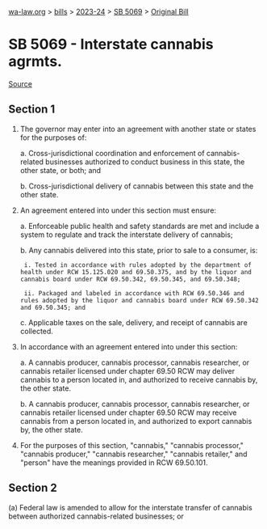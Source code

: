 [wa-law.org](/) > [bills](/bills/) > [2023-24](/bills/2023-24) > [SB 5069](/bills/2023-24/sb/5069/) > [Original Bill](/bills/2023-24/sb/5069/1/)

# SB 5069 - Interstate cannabis agrmts.

[Source](http://lawfilesext.leg.wa.gov/biennium/2023-24/Pdf/Bills/Senate%20Bills/5069.pdf)

## Section 1
1. The governor may enter into an agreement with another state or states for the purposes of:

    a. Cross-jurisdictional coordination and enforcement of cannabis-related businesses authorized to conduct business in this state, the other state, or both; and

    b. Cross-jurisdictional delivery of cannabis between this state and the other state.

2. An agreement entered into under this section must ensure:

    a. Enforceable public health and safety standards are met and include a system to regulate and track the interstate delivery of cannabis;

    b. Any cannabis delivered into this state, prior to sale to a consumer, is:

        i. Tested in accordance with rules adopted by the department of health under RCW 15.125.020 and 69.50.375, and by the liquor and cannabis board under RCW 69.50.342, 69.50.345, and 69.50.348;

        ii. Packaged and labeled in accordance with RCW 69.50.346 and rules adopted by the liquor and cannabis board under RCW 69.50.342 and 69.50.345; and

    c. Applicable taxes on the sale, delivery, and receipt of cannabis are collected.

3. In accordance with an agreement entered into under this section:

    a. A cannabis producer, cannabis processor, cannabis researcher, or cannabis retailer licensed under chapter 69.50 RCW may deliver cannabis to a person located in, and authorized to receive cannabis by, the other state.

    b. A cannabis producer, cannabis processor, cannabis researcher, or cannabis retailer licensed under chapter 69.50 RCW may receive cannabis from a person located in, and authorized to export cannabis by, the other state.

4. For the purposes of this section, "cannabis," "cannabis processor," "cannabis producer," "cannabis researcher," "cannabis retailer," and "person" have the meanings provided in RCW 69.50.101.

## Section 2
(a) Federal law is amended to allow for the interstate transfer of cannabis between authorized cannabis-related businesses; or

